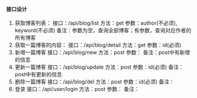 #### 接口设计
1. 获取博客列表：
  接口：/api/blog/list
  方法：get
  参数：author(不必须), keyword(不必须)
  备注：参数为空，查询全部博客；有参数，查询对应作者的所有博客
2. 获取一篇博客的内容：
  接口：/api/blog/detail
  方法：get
  参数：id(必须)
3. 新增一篇博客
  接口：/api/blog/new
  方法：post
  参数：
  备注：post中有新增的信息
4. 更新一篇博客
  接口：/api/blog/update
  方法：post
  参数：id(必须)
  备注：post中有更新的信息
5. 删除一篇博客
  接口：/api/blog/del
  方法：post
  参数：id(必须)
  备注：
6. 登录
  接口：/api/user/login
  方法：post
  参数：
  备注：
